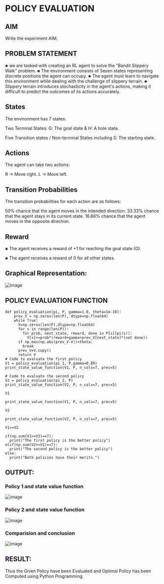 # POLICY EVALUATION

## AIM
Write the experiment AIM.

## PROBLEM STATEMENT
♣ we are tasked with creating an RL agent to solve the "Bandit Slippery Walk" problem. ♣ The environment consists of Seven states representing discrete positions the agent can occupy. ♣ The agent must learn to navigate this environment while dealing with the challenge of slippery terrain. ♣ Slippery terrain introduces stochasticity in the agent's actions, making it difficult to predict the outcomes of its actions accurately.

## States
The environment has 7 states:

Two Terminal States: G: The goal state & H: A hole state.

Five Transition states / Non-terminal States including S: The starting state.

## Actions
The agent can take two actions:

R -> Move right.
L -> Move left.

## Transition Probabilities
The transition probabilities for each action are as follows:

50% chance that the agent moves in the intended direction.
33.33% chance that the agent stays in its current state.
16.66% chance that the agent moves in the opposite direction.

## Reward
♣ The agent receives a reward of +1 for reaching the goal state (G).

♣ The agent receives a reward of 0 for all other states.

## Graphical Representation:
![image](https://github.com/user-attachments/assets/ec9177b8-6120-4b62-a1e1-08655774def9)


## POLICY EVALUATION FUNCTION
```from numpy.lib.function_base import copy
def policy_evaluation(pi, P, gamma=1.0, theta=1e-10):
    prev_V = np.zeros(len(P), dtype=np.float64)
    while True:
      V=np.zeros(len(P),dtype=np.float64)
      for s in range(len(P)):
        for prob, next_state, reward, done in P[s][pi(s)]:
          V[s]+=prob*(reward+gamma+prev_V[next_state]*(not done))
      if np.max(np.abs(prev_V-V))<theta:
        break
      prev_V=V.copy()
      return V
# Code to evaluate the first policy
V1 = policy_evaluation(pi_1, P,gamma=0.89)
print_state_value_function(V1, P, n_cols=7, prec=5)

# Code to evaluate the second policy
V2 = policy_evaluation(pi_2, P)
print_state_value_function(V2, P, n_cols=7, prec=5)

V1

print_state_value_function(V1, P, n_cols=7, prec=5)

V2

print_state_value_function(V2, P, n_cols=7, prec=5)

V1>=V2

if(np.sum(V1>=V2)==7):
  print("The first policy is the better policy")
elif(np.sum(V2>=V1)==7):
  print("The second policy is the better policy")
else:
  print("Both policies have their merits.")
``` 
## OUTPUT:
### Policy 1 and state value function
![image](https://github.com/user-attachments/assets/90fefe80-731d-4e98-8e9a-9961e2139c96)


### Policy 2 and state value function
![image](https://github.com/user-attachments/assets/6af7c95c-f9df-4aa6-9318-ab04f268bd70)

### Comparision and conclusion 
![image](https://github.com/user-attachments/assets/4ae3ef0b-d9c5-497f-be0d-044002c0bf95)

## RESULT:

Thus the Given Policy have been Evaluated and Optimal Policy has been Computed using Python Programming.

